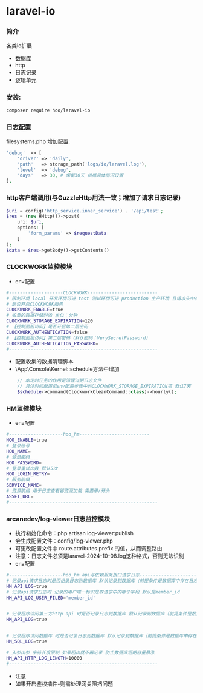 # laravel-io

### 简介
各类io扩展
- 数据库
- http
- 日志记录
- 逻辑单元

### 安装:
```bash
composer require hoo/laravel-io
```

### 日志配置
filesystems.php 增加配置:
```php
'debug'  => [
    'driver' => 'daily',
    'path'   => storage_path('logs/io/laravel.log'),
    'level'  => 'debug',
    'days'   => 30, # 保留30天 根据具体情况设置
],
```

### http客户端调用(与GuzzleHttp用法一致；增加了请求日志记录)
```php
$uri = config('http_service.inner_service') . '/api/test';
$res = (new HHttp())->post(
    uri: $uri,
    options: [
        'form_params' => $requestData
    ]
);
$data = $res->getBody()->getContents()
```

### CLOCKWORK监控模块
- env配置
```bash
#--------------------CLOCKWORK--------------------------
# 限制环境 local 开发环境可进 test 测试环境可进 production 生产环境 且请求头中有灰度标识可进 其它环境不可进
# 是否开启CLOCKWORK服务
CLOCKWORK_ENABLE=true
# 收集的数据存储时效 单位：分钟
CLOCKWORK_STORAGE_EXPIRATION=120
# 【控制面板访问】是否开启第二层密码
CLOCKWORK_AUTHENTICATION=false
# 【控制面板访问】第二层密码（默认密码：VerySecretPassword）
CLOCKWORK_AUTHENTICATION_PASSWORD=
#-------------------------------------------------------
```
- 配置收集的数据清理脚本
- \App\Console\Kernel::schedule方法中增加
```php
    // 本定时任务的作用是清理过期日志文件
    // 具体时间配置见env配置步骤中的CLOCKWORK_STORAGE_EXPIRATION项 默认7天
    $schedule->command(ClockworkCleanCommand::class)->hourly();
```

### HM监控模块
- env配置
```bash
#--------------------hoo_hm--------------------------
HOO_ENABLE=true
# 登录账号
HOO_NAME=
# 登录密码
HOO_PASSWORD=
# 登录重试次数 默认5次
HOO_LOGIN_RETRY=
# 服务前缀
SERVICE_NAME=
# 资源前缀 用于日志查看器资源加载 需要带/开头
ASSET_URL=
#-------------------------------------------------------
```

### arcanedev/log-viewer日志监控模块
- 执行初始化命令：php artisan log-viewer:publish
- 会生成配置文件：config/log-viewer.php
- 可更改配置文件中 route.attributes.prefix 的值，从而调整路由
- 注意：日志文件必须是laravel-2024-10-08.log这种格式，否则无法识别
- env配置
```bash
#--------------------hoo_hm api与依赖服务接口请求日志--------------------------
# 记录api请求日志时是否记录日志到数据库 默认记录到数据库（前提条件是数据库中存在日志表）
HM_API_LOG=true
# 记录api请求日志时 记录的用户唯一标识是取请求中的哪个字段 默认是member_id
HM_API_LOG_USER_FILED='member_id'


# 记录程序访问第三方http api 时是否记录日志到数据库 默认记录到数据库（前提条件是数据库中存在日志表）
HM_API_LOG=true


# 记录程序访问数据库 时是否记录日志到数据库 默认记录到数据库（前提条件是数据库中存在日志表）
HM_SQL_LOG=true

# 入参出参 字符长度限制 如果超出就不再记录 防止数据库短期容量暴涨
HM_API_HTTP_LOG_LENGTH=10000
#-------------------------------------------------------
```

- 注意
- 如果开启鉴权插件-则需处理网关阻挡问题
